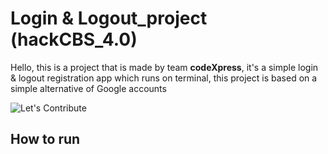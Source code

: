 # Login & Logout_project (hackCBS_4.0)

Hello, this is a project that is made by team **codeXpress**, it's a simple login & logout registration app which runs on terminal, this project is based on 
a simple alternative of Google accounts

![Let's Contribute](https://user-images.githubusercontent.com/72309871/139575969-3a3ac324-e386-45e9-a18c-0eb16a93f625.png)


## How to run 


